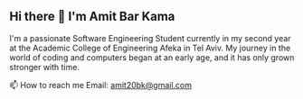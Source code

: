 ## Hi there 👋 I'm Amit Bar Kama 

I'm a passionate Software Engineering Student currently in my second year at the Academic College of Engineering Afeka in Tel Aviv. My journey in the world of coding and computers began at an early age, and it has only grown stronger with time.

📫 How to reach me
Email: amit20bk@gmail.com
